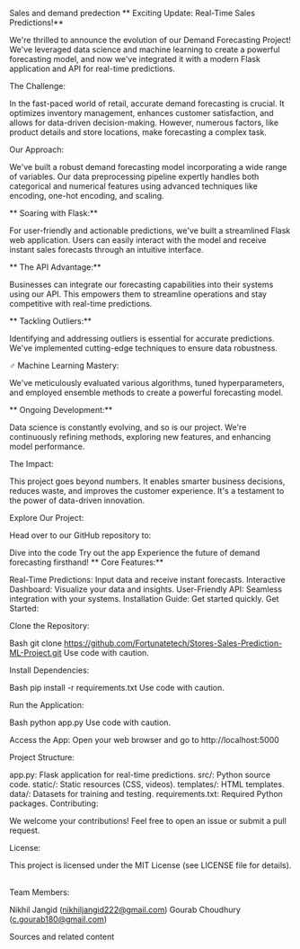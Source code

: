 Sales and demand predection 
** Exciting Update: Real-Time Sales Predictions!**

We're thrilled to announce the evolution of our Demand Forecasting Project! We've leveraged data science and machine learning to create a powerful forecasting model, and now we've integrated it with a modern Flask application and API for real-time predictions.

The Challenge:

In the fast-paced world of retail, accurate demand forecasting is crucial. It optimizes inventory management, enhances customer satisfaction, and allows for data-driven decision-making. However, numerous factors, like product details and store locations, make forecasting a complex task.

Our Approach:

We've built a robust demand forecasting model incorporating a wide range of variables. Our data preprocessing pipeline expertly handles both categorical and numerical features using advanced techniques like encoding, one-hot encoding, and scaling.

** Soaring with Flask:**

For user-friendly and actionable predictions, we've built a streamlined Flask web application. Users can easily interact with the model and receive instant sales forecasts through an intuitive interface.

** The API Advantage:**

Businesses can integrate our forecasting capabilities into their systems using our API. This empowers them to streamline operations and stay competitive with real-time predictions.

** Tackling Outliers:**

Identifying and addressing outliers is essential for accurate predictions. We've implemented cutting-edge techniques to ensure data robustness.

‍♂️ Machine Learning Mastery:

We've meticulously evaluated various algorithms, tuned hyperparameters, and employed ensemble methods to create a powerful forecasting model.

** Ongoing Development:**

Data science is constantly evolving, and so is our project. We're continuously refining methods, exploring new features, and enhancing model performance.

The Impact:

This project goes beyond numbers. It enables smarter business decisions, reduces waste, and improves the customer experience. It's a testament to the power of data-driven innovation.

Explore Our Project:

Head over to our GitHub repository to:

Dive into the code
Try out the app
Experience the future of demand forecasting firsthand!
** Core Features:**

Real-Time Predictions: Input data and receive instant forecasts.
Interactive Dashboard: Visualize your data and insights.
User-Friendly API: Seamless integration with your systems.
Installation Guide: Get started quickly.
Get Started:

Clone the Repository:

Bash
git clone https://github.com/Fortunatetech/Stores-Sales-Prediction-ML-Project.git
Use code with caution.

Install Dependencies:

Bash
pip install -r requirements.txt
Use code with caution.

Run the Application:

Bash
python app.py
Use code with caution.

Access the App:
Open your web browser and go to http://localhost:5000

Project Structure:

app.py: Flask application for real-time predictions.
src/: Python source code.
static/: Static resources (CSS, videos).
templates/: HTML templates.
data/: Datasets for training and testing.
requirements.txt: Required Python packages.
Contributing:

We welcome your contributions! Feel free to open an issue or submit a pull request.

License:

This project is licensed under the MIT License (see LICENSE file for details).   

Team Members:

Nikhil Jangid (nikhiljangid222@gmail.com)
Gourab Choudhury (c.gourab180@gmail.com)

Sources and related content
